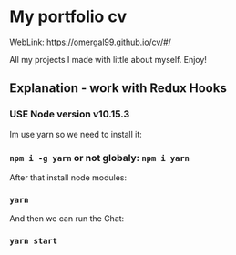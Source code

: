 # My portfolio cv

WebLink: https://omergal99.github.io/cv/#/

All my projects I made with little about myself. Enjoy!

## Explanation - work with Redux Hooks

### USE Node version v10.15.3

Im use yarn so we need to install it:
### `npm i -g yarn` or not globaly: `npm i yarn`

After that install node modules:
### `yarn`

And then we can run the Chat:
### `yarn start`
